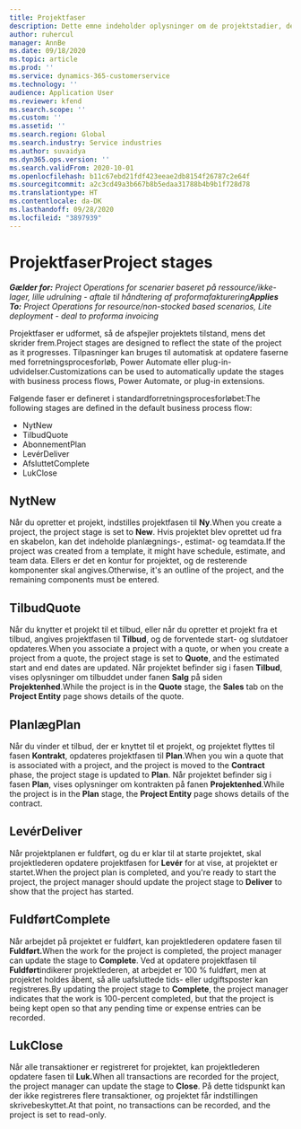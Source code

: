 ```yaml
---
title: Projektfaser
description: Dette emne indeholder oplysninger om de projektstadier, der er tilgængelige i Microsoft Dynamics Project Operations.
author: ruhercul
manager: AnnBe
ms.date: 09/18/2020
ms.topic: article
ms.prod: ''
ms.service: dynamics-365-customerservice
ms.technology: ''
audience: Application User
ms.reviewer: kfend
ms.search.scope: ''
ms.custom: ''
ms.assetid: ''
ms.search.region: Global
ms.search.industry: Service industries
ms.author: suvaidya
ms.dyn365.ops.version: ''
ms.search.validFrom: 2020-10-01
ms.openlocfilehash: b11c67ebd21fdf423eeae2db8154f26787c2e64f
ms.sourcegitcommit: a2c3cd49a3b667b8b5edaa31788b4b9b1f728d78
ms.translationtype: HT
ms.contentlocale: da-DK
ms.lasthandoff: 09/28/2020
ms.locfileid: "3897939"
---
```

# <a name="project-stages"></a><span data-ttu-id="82afc-103">Projektfaser</span><span class="sxs-lookup"><span data-stu-id="82afc-103">Project stages</span></span>

<span data-ttu-id="82afc-104">_**Gælder for:** Project Operations for scenarier baseret på ressource/ikke-lager, lille udrulning - aftale til håndtering af proformafakturering_</span><span class="sxs-lookup"><span data-stu-id="82afc-104">_**Applies To:** Project Operations for resource/non-stocked based scenarios, Lite deployment - deal to proforma invoicing_</span></span>

<span data-ttu-id="82afc-105">Projektfaser er udformet, så de afspejler projektets tilstand, mens det skrider frem.</span><span class="sxs-lookup"><span data-stu-id="82afc-105">Project stages are designed to reflect the state of the project as it progresses.</span></span> <span data-ttu-id="82afc-106">Tilpasninger kan bruges til automatisk at opdatere faserne med forretningsprocesforløb, Power Automate eller plug-in-udvidelser.</span><span class="sxs-lookup"><span data-stu-id="82afc-106">Customizations can be used to automatically update the stages with business process flows, Power Automate, or plug-in extensions.</span></span>

<span data-ttu-id="82afc-107">Følgende faser er defineret i standardforretningsprocesforløbet:</span><span class="sxs-lookup"><span data-stu-id="82afc-107">The following stages are defined in the default business process flow:</span></span>

- <span data-ttu-id="82afc-108">Nyt</span><span class="sxs-lookup"><span data-stu-id="82afc-108">New</span></span>
- <span data-ttu-id="82afc-109">Tilbud</span><span class="sxs-lookup"><span data-stu-id="82afc-109">Quote</span></span>
- <span data-ttu-id="82afc-110">Abonnement</span><span class="sxs-lookup"><span data-stu-id="82afc-110">Plan</span></span>
- <span data-ttu-id="82afc-111">Levér</span><span class="sxs-lookup"><span data-stu-id="82afc-111">Deliver</span></span>
- <span data-ttu-id="82afc-112">Afsluttet</span><span class="sxs-lookup"><span data-stu-id="82afc-112">Complete</span></span>
- <span data-ttu-id="82afc-113">Luk</span><span class="sxs-lookup"><span data-stu-id="82afc-113">Close</span></span> 

## <a name="new"></a><span data-ttu-id="82afc-114">Nyt</span><span class="sxs-lookup"><span data-stu-id="82afc-114">New</span></span>

<span data-ttu-id="82afc-115">Når du opretter et projekt, indstilles projektfasen til **Ny**.</span><span class="sxs-lookup"><span data-stu-id="82afc-115">When you create a project, the project stage is set to **New**.</span></span> <span data-ttu-id="82afc-116">Hvis projektet blev oprettet ud fra en skabelon, kan det indeholde planlægnings-, estimat- og teamdata.</span><span class="sxs-lookup"><span data-stu-id="82afc-116">If the project was created from a template, it might have schedule, estimate, and team data.</span></span> <span data-ttu-id="82afc-117">Ellers er det en kontur for projektet, og de resterende komponenter skal angives.</span><span class="sxs-lookup"><span data-stu-id="82afc-117">Otherwise, it's an outline of the project, and the remaining components must be entered.</span></span>

## <a name="quote"></a><span data-ttu-id="82afc-118">Tilbud</span><span class="sxs-lookup"><span data-stu-id="82afc-118">Quote</span></span>

<span data-ttu-id="82afc-119">Når du knytter et projekt til et tilbud, eller når du opretter et projekt fra et tilbud, angives projektfasen til **Tilbud**, og de forventede start- og slutdatoer opdateres.</span><span class="sxs-lookup"><span data-stu-id="82afc-119">When you associate a project with a quote, or when you create a project from a quote, the project stage is set to **Quote**, and the estimated start and end dates are updated.</span></span> <span data-ttu-id="82afc-120">Når projektet befinder sig i fasen **Tilbud**, vises oplysninger om tilbuddet under fanen **Salg** på siden **Projektenhed**.</span><span class="sxs-lookup"><span data-stu-id="82afc-120">While the project is in the **Quote** stage, the **Sales** tab on the **Project Entity** page shows details of the quote.</span></span>

## <a name="plan"></a><span data-ttu-id="82afc-121">Planlæg</span><span class="sxs-lookup"><span data-stu-id="82afc-121">Plan</span></span>

<span data-ttu-id="82afc-122">Når du vinder et tilbud, der er knyttet til et projekt, og projektet flyttes til fasen **Kontrakt**, opdateres projektfasen til **Plan**.</span><span class="sxs-lookup"><span data-stu-id="82afc-122">When you win a quote that is associated with a project, and the project is moved to the **Contract** phase, the project stage is updated to **Plan**.</span></span> <span data-ttu-id="82afc-123">Når projektet befinder sig i fasen **Plan**, vises oplysninger om kontrakten på fanen **Projektenhed**.</span><span class="sxs-lookup"><span data-stu-id="82afc-123">While the project is in the **Plan** stage, the **Project Entity** page shows details of the contract.</span></span>

## <a name="deliver"></a><span data-ttu-id="82afc-124">Levér</span><span class="sxs-lookup"><span data-stu-id="82afc-124">Deliver</span></span>

<span data-ttu-id="82afc-125">Når projektplanen er fuldført, og du er klar til at starte projektet, skal projektlederen opdatere projektfasen for **Levér** for at vise, at projektet er startet.</span><span class="sxs-lookup"><span data-stu-id="82afc-125">When the project plan is completed, and you're ready to start the project, the project manager should update the project stage to **Deliver** to show that the project has started.</span></span>

## <a name="complete"></a><span data-ttu-id="82afc-126">Fuldført</span><span class="sxs-lookup"><span data-stu-id="82afc-126">Complete</span></span> 

<span data-ttu-id="82afc-127">Når arbejdet på projektet er fuldført, kan projektlederen opdatere fasen til **Fuldført.**</span><span class="sxs-lookup"><span data-stu-id="82afc-127">When the work for the project is completed, the project manager can update the stage to **Complete**.</span></span> <span data-ttu-id="82afc-128">Ved at opdatere projektfasen til **Fuldført**indikerer projektlederen, at arbejdet er 100 % fuldført, men at projektet holdes åbent, så alle uafsluttede tids- eller udgiftsposter kan registreres.</span><span class="sxs-lookup"><span data-stu-id="82afc-128">By updating the project stage to **Complete**, the project manager indicates that the work is 100-percent completed, but that the project is being kept open so that any pending time or expense entries can be recorded.</span></span>

## <a name="close"></a><span data-ttu-id="82afc-129">Luk</span><span class="sxs-lookup"><span data-stu-id="82afc-129">Close</span></span>

<span data-ttu-id="82afc-130">Når alle transaktioner er registreret for projektet, kan projektlederen opdatere fasen til **Luk.**</span><span class="sxs-lookup"><span data-stu-id="82afc-130">When all transactions are recorded for the project, the project manager can update the stage to **Close**.</span></span> <span data-ttu-id="82afc-131">På dette tidspunkt kan der ikke registreres flere transaktioner, og projektet får indstillingen skrivebeskyttet.</span><span class="sxs-lookup"><span data-stu-id="82afc-131">At that point, no transactions can be recorded, and the project is set to read-only.</span></span>

